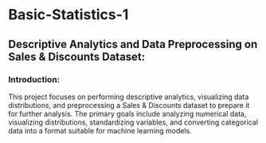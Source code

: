 # Basic-Statistics-1

## Descriptive Analytics and Data Preprocessing on Sales & Discounts Dataset:
### Introduction:
This project focuses on performing descriptive analytics, visualizing data distributions, and preprocessing a Sales & Discounts dataset to prepare it for further analysis. The primary goals include analyzing numerical data, visualizing distributions, standardizing variables, and converting categorical data into a format suitable for machine learning models.
